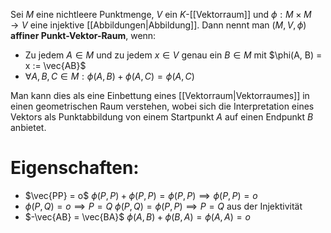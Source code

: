 Sei $M$ eine nichtleere Punktmenge, $V$ ein $K$-[[Vektorraum]] und $\phi: M \times M \rightarrow V$ eine injektive [[Abbildungen|Abbildung]]. Dann nennt man $(M, V, \phi)$ **affiner Punkt-Vektor-Raum**, wenn:
- Zu jedem $A \in M$ und zu jedem $x \in V$ genau ein $B \in M$ mit $\phi(A, B) = x := \vec{AB}$ 
- $\forall A, B, C \in M : \phi(A, B) + \phi(A, C) = \phi(A, C)$

Man kann dies als eine Einbettung eines [[Vektorraum|Vektorraumes]] in einen geometrischen Raum verstehen, wobei sich die Interpretation eines Vektors als Punktabbildung von einem Startpunkt $A$ auf einen Endpunkt $B$ anbietet.
# Eigenschaften:
- $\vec{PP} = o$
	$\phi(P, P) + \phi(P, P) = \phi(P, P) \implies \phi(P, P) = o$
- $\phi(P, Q) = o \implies P = Q$
	$\phi(P, Q) = \phi(P, P) \implies P = Q$ aus der Injektivität
- $-\vec{AB} = \vec{BA}$ 
	$\phi(A, B) + \phi(B, A) = \phi(A, A) = o$

